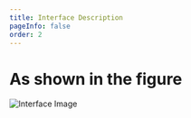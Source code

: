 ```yaml
---
title: Interface Description
pageInfo: false
order: 2
---
```


# As shown in the figure
![Interface Image](/image/boardvex15w.jpg)